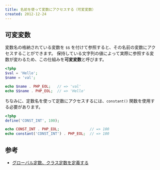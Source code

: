 ```yaml
---
title: 名前を使って変数にアクセスする（可変変数）
created: 2012-12-24
---
```


可変変数
----

変数名の格納されている変数を `$$` を付けて参照すると、その名前の変数にアクセスすることができます。
保持している文字列の値によって実際に参照する変数が変わるため、この仕組みを**可変変数**と呼びます。

~~~ php
<?php
$val = 'Hello';
$name = 'val';

echo $name . PHP_EOL;   // => 'val'
echo $$name . PHP_EOL;  // => 'Hello'
~~~

ちなみに、定数名を使って定数にアクセスするには、`constant()` 関数を使用する必要があります。

~~~ php
<?php
define('CONST_INT', 100);

echo CONST_INT . PHP_EOL;              // => 100
echo constant('CONST_INT') . PHP_EOL;  // => 100
~~~


参考
----

- [グローバル定数、クラス定数を定義する](./constant.html)

